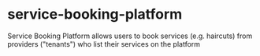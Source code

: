 # service-booking-platform
Service Booking Platform allows users to book services (e.g. haircuts) from providers ("tenants") who list their services on the platform
